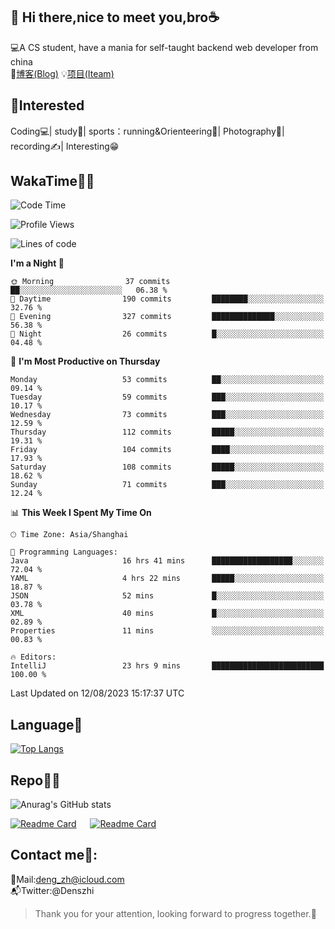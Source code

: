 👋 Hi there,nice to meet you,bro☕
---
💻A CS student, have a mania for self-taught backend web developer from china   
📌[博客(Blog)](https://github.com/HealUP/MyBlog)
💡[项目(Iteam)](https://healup.github.io/)

 <!-- waka-box start -->
 <!-- waka-box end -->
 
🧲**Interested**
--
Coding💻| study📖| sports：running&Orienteering🏃‍| Photography📸| recording✍️| Interesting😁

WakaTime👨‍💻
---
<!--START_SECTION:waka-->
![Code Time](http://img.shields.io/badge/Code%20Time-360%20hrs%2048%20mins-blue)

![Profile Views](http://img.shields.io/badge/Profile%20Views-1-blue)

![Lines of code](https://img.shields.io/badge/From%20Hello%20World%20I%27ve%20Written-168.5%20thousand%20lines%20of%20code-blue)

**I'm a Night 🦉** 

```text
🌞 Morning                37 commits          ██░░░░░░░░░░░░░░░░░░░░░░░   06.38 % 
🌆 Daytime                190 commits         ████████░░░░░░░░░░░░░░░░░   32.76 % 
🌃 Evening                327 commits         ██████████████░░░░░░░░░░░   56.38 % 
🌙 Night                  26 commits          █░░░░░░░░░░░░░░░░░░░░░░░░   04.48 % 
```
📅 **I'm Most Productive on Thursday** 

```text
Monday                   53 commits          ██░░░░░░░░░░░░░░░░░░░░░░░   09.14 % 
Tuesday                  59 commits          ███░░░░░░░░░░░░░░░░░░░░░░   10.17 % 
Wednesday                73 commits          ███░░░░░░░░░░░░░░░░░░░░░░   12.59 % 
Thursday                 112 commits         █████░░░░░░░░░░░░░░░░░░░░   19.31 % 
Friday                   104 commits         ████░░░░░░░░░░░░░░░░░░░░░   17.93 % 
Saturday                 108 commits         █████░░░░░░░░░░░░░░░░░░░░   18.62 % 
Sunday                   71 commits          ███░░░░░░░░░░░░░░░░░░░░░░   12.24 % 
```


📊 **This Week I Spent My Time On** 

```text
🕑︎ Time Zone: Asia/Shanghai

💬 Programming Languages: 
Java                     16 hrs 41 mins      ██████████████████░░░░░░░   72.04 % 
YAML                     4 hrs 22 mins       █████░░░░░░░░░░░░░░░░░░░░   18.87 % 
JSON                     52 mins             █░░░░░░░░░░░░░░░░░░░░░░░░   03.78 % 
XML                      40 mins             █░░░░░░░░░░░░░░░░░░░░░░░░   02.89 % 
Properties               11 mins             ░░░░░░░░░░░░░░░░░░░░░░░░░   00.83 % 

🔥 Editors: 
IntelliJ                 23 hrs 9 mins       █████████████████████████   100.00 % 
```


 Last Updated on 12/08/2023 15:17:37 UTC
<!--END_SECTION:waka-->

Language🚀
---
[![Top Langs](https://github-readme-stats.vercel.app/api/top-langs/?username=HealUP&layout=compact&hide_border=true)](https://github.com/HealUP)

Repo🧑‍💻
---
![Anurag's GitHub stats](https://github-readme-stats.vercel.app/api?username=HealUP&count_private=true&show_icons=true&theme=gruvbox&hide_border=true) 

[![Readme Card](https://github-readme-stats.vercel.app/api/pin/?username=HealUP&repo=InternetEy&theme=transparent)](https://github.com/HealUP/InternetEy) &emsp;
[![Readme Card](https://github-readme-stats.vercel.app/api/pin/?username=HealUP&repo=CampusExperience&theme=transparent)](https://github.com/HealUP/CampusExperience)


Contact me📱:
---
📮Mail:deng_zh@icloud.com  
📬Twitter:@Denszhi  

> Thank you for your attention, looking forward to progress together.🎉
